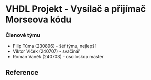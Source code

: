 # VHDL Projekt - Vysílač a přijímač Morseova kódu

### Členové týmu
* Filip Tůma (230896) - šéf týmu, nejlepší
* Viktor Vlček (240707) - svačinář
* Roman Vaněk (240703) - osciloskop master

## Reference
